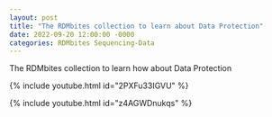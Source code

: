 ```yaml
---
layout: post
title: "The RDMbites collection to learn about Data Protection"
date: 2022-09-20 12:00:00 -0000
categories: RDMbites Sequencing-Data
---
```

The RDMbites collection to learn how  about Data Protection

{% include youtube.html id="2PXFu33IGVU" %}

{% include youtube.html id="z4AGWDnukqs" %}
